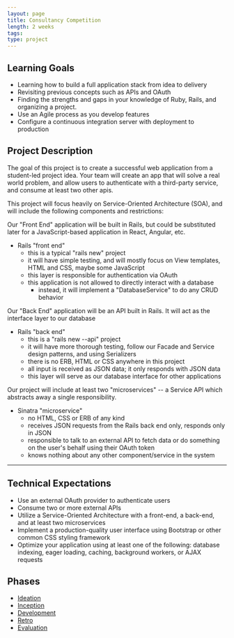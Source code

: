 ```yaml
---
layout: page
title: Consultancy Competition
length: 2 weeks
tags:
type: project
---
```


## Learning Goals

* Learning how to build a full application stack from idea to delivery
* Revisiting previous concepts such as APIs and OAuth
* Finding the strengths and gaps in your knowledge of Ruby, Rails, and organizing a project.
* Use an Agile process as you develop features
* Configure a continuous integration server with deployment to production


## Project Description

The goal of this project is to create a successful web application from a student-led project idea. Your team will create an app that will solve a real world problem, and allow users to authenticate with a third-party service, and consume at least two other apis.

This project will focus heavily on Service-Oriented Architecture (SOA), and will include the following components and restrictions:

Our "Front End" application will be built in Rails, but could be substituted later for a JavaScript-based application in React, Angular, etc.
- Rails "front end"
  - this is a typical "rails new" project
  - it will have simple testing, and will mostly focus on View templates, HTML and CSS, maybe some JavaScript
  - this layer is responsible for authentication via OAuth
  - this application is not allowed to directly interact with a database
    - instead, it will implement a "DatabaseService" to do any CRUD behavior
  
Our "Back End" application will be an API built in Rails. It will act as the interface layer to our database
- Rails "back end"
  - this is a "rails new --api" project
  - it will have more thorough testing, follow our Facade and Service design patterns, and using Serializers
  - there is no ERB, HTML or CSS anywhere in this project
  - all input is received as JSON data; it only responds with JSON data
  - this layer will serve as our database interface for other applications

Our project will include at least two "microservices" -- a Service API which abstracts away a single responsibility.
- Sinatra "microservice"
  - no HTML, CSS or ERB of any kind
  - receives JSON requests from the Rails back end only, responds only in JSON
  - responsible to talk to an external API to fetch data or do something on the user's behalf using their OAuth token
  - knows nothing about any other component/service in the system

---

## Technical Expectations

* Use an external OAuth provider to authenticate users
* Consume two or more external APIs
* Utilize a Service-Oriented Architecture with a front-end, a back-end, and at least two microservices
* Implement a production-quality user interface using Bootstrap or other common CSS styling framework
* Optimize your application using at least one of the following: database indexing, eager loading, caching, background workers, or AJAX requests

## Phases

* [Ideation](./ideation)
* [Inception](./inception)
* [Development](./development)
* [Retro](../retro_guide)
* [Evaluation](./evaluation)
